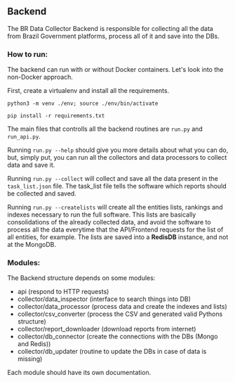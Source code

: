 ## Backend

The BR Data Collector Backend is responsible for collecting all the data from Brazil Government platforms, process all of it and save into the DBs.

### How to run:

The backend can run with or without Docker containers. Let's look into the non-Docker approach.

First, create a virtualenv and install all the requirements.

`python3 -m venv ./env; source ./env/bin/activate`

`pip install -r requirements.txt`

The main files that controlls all the backend routines are `run.py` and `run_api.py`.

Running `run.py --help` should give you more details about what you can do, but, simply put, you can run all the collectors and data processors 
to collect data and save it.

Running `run.py --collect` will collect and save all the data present in the `task_list.json` file. The task_list file tells the software which
reports should be collected and saved.

Running `run.py --createlists` will create all the entities lists, rankings and indexes necessary to run the full software. This lists are basically
consolidations of the already collected data, and avoid the software to process all the data everytime that the API/Frontend requests for the list of
all entities, for example. The lists are saved into a **RedisDB** instance, and not at the MongoDB.

### Modules:

The Backend structure depends on some modules:
- api (respond to HTTP requests)
- collector/data_inspector (interface to search things into DB)
- collector/data_processor (process data and create the indexes and lists)
- collector/csv_converter (process the CSV and generated valid Pythons structure)
- collector/report_downloader (download reports from internet)
- collector/db_connector (create the connections with the DBs (Mongo and Redis))
- collector/db_updater (routine to update the DBs in case of data is missing)

Each module should have its own documentation.
